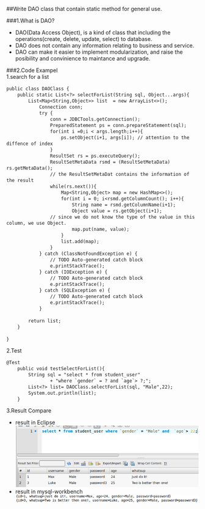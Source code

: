 ##Write DAO class that contain static method for general use.         
      
###1.What is DAO?       
- DAO(Data Access Object), is a kind of class that including the operations(create, delete, update, select) to database.          
- DAO does not contain any information relating to business and service.              
- DAO can make it easier to implement modularization, and raise the posibility and convinience to maintance and upgrade.        
          
###2.Code Exampel          
1.search for a list                
```
public class DAOClass {
	public static List<?> selectForList(String sql, Object...args){
		List<Map<String,Object>> list  = new ArrayList<>();
			Connection conn;
			try {
				conn = JDBCTools.getConnection();
				PreparedStatement ps = conn.prepareStatement(sql);
				for(int i =0;i < args.length;i++){
					ps.setObject(i+1, args[i]); // attention to the diffence of index
				}
				ResultSet rs = ps.executeQuery();
				ResultSetMetaData rsmd = (ResultSetMetaData) rs.getMetaData(); 
				// the ResultSetMetaDat contains the information of the result
				while(rs.next()){
					Map<String,Object> map = new HashMap<>();
					for(int i = 0; i<rsmd.getColumnCount(); i++){
						String name = rsmd.getColumnName(i+1);
						Object value = rs.getObject(i+1);
				// since we do not know the type of the value in this column, we use Object.
						map.put(name, value);
					}
					list.add(map);
				}
			} catch (ClassNotFoundException e) {
				// TODO Auto-generated catch block
				e.printStackTrace();
			} catch (IOException e) {
				// TODO Auto-generated catch block
				e.printStackTrace();
			} catch (SQLException e) {
				// TODO Auto-generated catch block
				e.printStackTrace();
			}
			
		return list;
	}

}

```               
             
2.Test                                     
```
@Test  
	public void testSelectForList(){
		String sql = "select * from student_user"
				+ "where `gender` = ? and `age`> ?;";
		List<?> list= DAOClass.selectForList(sql, "Male",22);
		System.out.println(list);
	}
```                  
         
3.Result Compare        
- result in Eclipse            
![mysqlResult](/src/picture/testDaoclassMysqlResult.png)    
- result in mysql-workbench 
![javaResult](/src/picture/testDaoClassResult.png) 
